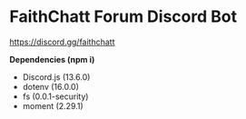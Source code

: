 # FaithChatt Forum Discord Bot
https://discord.gg/faithchatt

**Dependencies (npm i)**
- Discord.js (13.6.0)
- dotenv (16.0.0)
- fs (0.0.1-security)
- moment (2.29.1)
